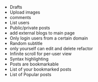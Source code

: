 - Drafts
- Upload images
- comments
- List users
- Public/private posts
- add external blogs to main page
- Only login users from a certain domain
- Random subtitle
- only yourself can edit and delete refactor
- Infinite scroll for per-user view
- Syntax highlighting
- Posts are bookmarkable
- List of your bookmarked posts
- List of Popular posts
